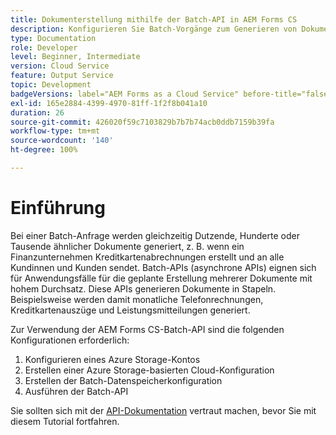 ```yaml
---
title: Dokumenterstellung mithilfe der Batch-API in AEM Forms CS
description: Konfigurieren Sie Batch-Vorgänge zum Generieren von Dokumenten und lösen Sie diese aus.
type: Documentation
role: Developer
level: Beginner, Intermediate
version: Cloud Service
feature: Output Service
topic: Development
badgeVersions: label="AEM Forms as a Cloud Service" before-title="false"
exl-id: 165e2884-4399-4970-81ff-1f2f8b041a10
duration: 26
source-git-commit: 426020f59c7103829b7b7b74acb0ddb7159b39fa
workflow-type: tm+mt
source-wordcount: '140'
ht-degree: 100%

---
```


# Einführung

Bei einer Batch-Anfrage werden gleichzeitig Dutzende, Hunderte oder Tausende ähnlicher Dokumente generiert, z. B. wenn ein Finanzunternehmen Kreditkartenabrechnungen erstellt und an alle Kundinnen und Kunden sendet.
Batch-APIs (asynchrone APIs) eignen sich für Anwendungsfälle für die geplante Erstellung mehrerer Dokumente mit hohem Durchsatz. Diese APIs generieren Dokumente in Stapeln. Beispielsweise werden damit monatliche Telefonrechnungen, Kreditkartenauszüge und Leistungsmitteilungen generiert.

Zur Verwendung der AEM Forms CS-Batch-API sind die folgenden Konfigurationen erforderlich:

1. Konfigurieren eines Azure Storage-Kontos
1. Erstellen einer Azure Storage-basierten Cloud-Konfiguration
1. Erstellen der Batch-Datenspeicherkonfiguration
1. Ausführen der Batch-API

Sie sollten sich mit der [API-Dokumentation](https://experienceleague.adobe.com/docs/experience-manager-cloud-service/assets/batch-api.yaml?lang=de) vertraut machen, bevor Sie mit diesem Tutorial fortfahren.
